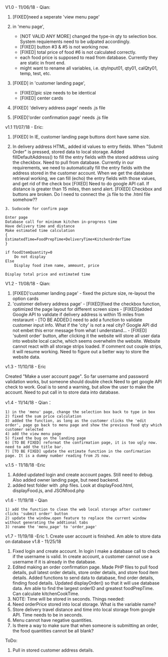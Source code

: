 V1.0 - 11/06/18 - Qian:

  1) [FIXED]need a seperate 'view menu page'
  
  2) in 'menu page', 
      - [NOT VALID ANY MORE] changed the type-in qty to selection box. System requiements need to be udpated accordingly.
      - [FIXED] button #3 & #5 is not working now.
      - [FIXED] total price of food #6 is not calculated correctly.
      - each food price is supposed to read from database. Currently they are static in front end.
      - might want to rename all variables, i.e. qtyInput01, qty01, calQty01, temp, test, etc.
      
  3) [FIXED] in 'customer landing page',
      - [FIXED]pic size needs to be identical
      - [FIXED] center cards
      
  4) [FIXED] 'delivery address page' needs .js file 
  5) [FIXED]'order confirmation page' needs .js file

  v1.1 11/07/18 - Eric:
  1. [FIXED] In IE, customer landing page buttons dont have same size.
  
  2. In delivery address HTML, added id values to entry fields. When "Submit Order" is pressed, stored data to local storage.
	Added fillDefaultAddress() to fill the entry fields with the stored address using the checkbox. Need to pull from database.
  Currently in our requirements, we need to automatically fill the entry fields with the address stored in the customer account.
  When we get the database retrieval working, we can fill (echo) the entry fields with those values, and get rid of the check box
 [FIXED] Need to do google API call. If distance is greater than 15 miles, then send alert.
 [FIXED] Checkbox and buttons are broken. Do I need to connect the .js file to the .html file somehow??
 
	3. Sudocode for confirm page
	
	Enter page
	Database call for minimum kitchen in-progress time
	Have delivery time and distance
	Make estimated time calculation
	{
	EstimatedTime=FoodPrepTime+DeliveryTime+KitchenOrderTime
	}
	
	if foodItemQuantity=0
		Do not display
	Else
		Display food item name, ammount, price
		
	Display total price and estimated time
	
	
V1.2 - 11/08/18 - Qian:

  1) [FIXED]'customer landing page' - fixed the picture size, re-layout the option cards
  2) 'customer delivery address page' 
  	- [FIXED]fixed the checkbox function, optimized the page layout for different screen sizes
	- [FIXED]added Google API to validate if delivery address is within 15 miles from restaraunt
	- [TO BE ADDED:] need to add a function to validate customer input info. What if the 'city' is not a real city? Google API did not embet this error message from what I understand...
	- [FIXED] 'submit order' button, after clicking it the website will store all user data into website local cache, which seems overwhelm the website. Website cannot react with all storage strips loaded. If comment out couple strips, it will resume working. Need to figure out a better way to store the website data.

v1.3 - 11/10/18 - Eric

Created "Make a user account page".
So far username and password validation works, but someone should double check
Need to get google API check to work. Goal is to send a warning, but allow the user to make the account.
Need to put call in to store data into database.

v1.4 - 11/14/18 - Qian：

	1) in the 'menu' page, change the selection box back to type in box
	2) fixed the sum price calculation
	3) added the function, as long as the customer clicks the 'edit order', page go back to menu page and show the previous food qty which customer selected
	4) add the view menu page
	5) fixed the bug on the landing page
	6) [TO BE FIXED] reformat the confirmation page, it is too ugly now. need to add the title bar.
	7) [TO BE FIXED] update the estimate function in the confirmation page. It is a dummy number reading from JS now.

v.1.5 - 11/18/18 -Eric
1. Added updated login and create account pages. Still need to debug. Also added owner landing page, but need backend.
2. added test folder with .php files. Look at displayFood.html, displayFood.js, and JSONfood.php

v1.6 - 11/19/18 - Qian

	1) add the function to clean the web local storage after customer clicks 'submit order' button
	2) update the window.open feature to replace the current window without generating the addtional tabs
	3) rename the 'menu_page' to 'order_page'
v1.7 - 11/19/18 -Eric
	1. Create user account is finished. Am able to store data on database
v1.8 - 11/25/18
1. Fixed login and create account. In login I make a database call to check if the username is valid. In create account, a customer cannot use a username if it is already in the database.
2. Edited making an order confirmation page. Made PHP files to pull food details, pull latest order details, store order details, and store food item details. Added functions to send data to database, find order details, finding food details. Updated displayOrder() so that it will use database data. Am able to find the largest orderID and greatest foodPrepTime. Can calculate kitchenCookTime.
3. NOTE: Time will be stored in seconds.
Things needed:
1. Need orderPrice stored into local storage. What is the variable name?
2. Store delivery travel distance and time into local storage from google API. Time needs to be in seconds.
3. Menu cannot have negative quantities.
4. Is there a way to make sure that when someone is submitting an order, the food quantities cannot be all blank?

ToDo:
1. Pull in stored customer address details.

